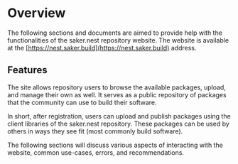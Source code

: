 # Overview

The following sections and documents are aimed to provide help with the functionalities of the saker.nest repository website. The website is available at the [https://nest.saker.build](https://nest.saker.build) address.

## Features

The site allows repository users to browse the available packages, upload, and manage their own as well. It serves as a public repository of packages that the community can use to build their software.

In short, after registration, users can upload and publish packages using the client libraries of the saker.nest repository. These packages can be used by others in ways they see fit (most commonly build software).

The following sections will discuss various aspects of interacting with the website, common use-cases, errors, and recommendations.